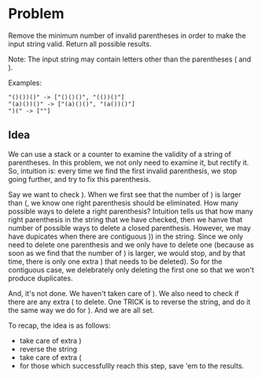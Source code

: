 # Problem
Remove the minimum number of invalid parentheses in order to make the input string valid. Return all possible results.

Note: The input string may contain letters other than the parentheses ( and ).

Examples:
```
"()())()" -> ["()()()", "(())()"]
"(a)())()" -> ["(a)()()", "(a())()"]
")(" -> [""]
```

## Idea
We can use a stack or a counter to examine the validity of a string of parentheses. In this problem, we not only need to examine it, but rectify
it. So, intuition is: every time we find the first invalid parenthesis, we stop going further, and try to fix this parenthesis.

Say we want to check ). When we first see that the number of ) is larger than (, we know one right parenthesis should be eliminated. How many
possible ways to delete a right parenthesis? Intuition tells us that how many right parenthesis in the string that we have checked, then we hanve 
that number of possible ways to delete a closed parenthesis. However, we may have dupicates when there are contiguous )) in the string. Since we 
only need to delete one parenthesis and we only have to delete one (because as soon as we find that the number of ) is larger, we would stop,
and by that time, there is only one extra ) that needs to be deleted). So for the contiguous case, we delebrately only deleting the first one
so that we won't produce duplicates.

And, it's not done. We haven't taken care of ). We also need to check if there are any extra ( to delete. One TRICK is to reverse the string,
and do it the same way we do for ). And we are all set.

To recap, the idea is as follows:
* take care of extra )
* reverse the string
* take care of extra (
* for those which successfullly reach this step, save 'em to the results.
